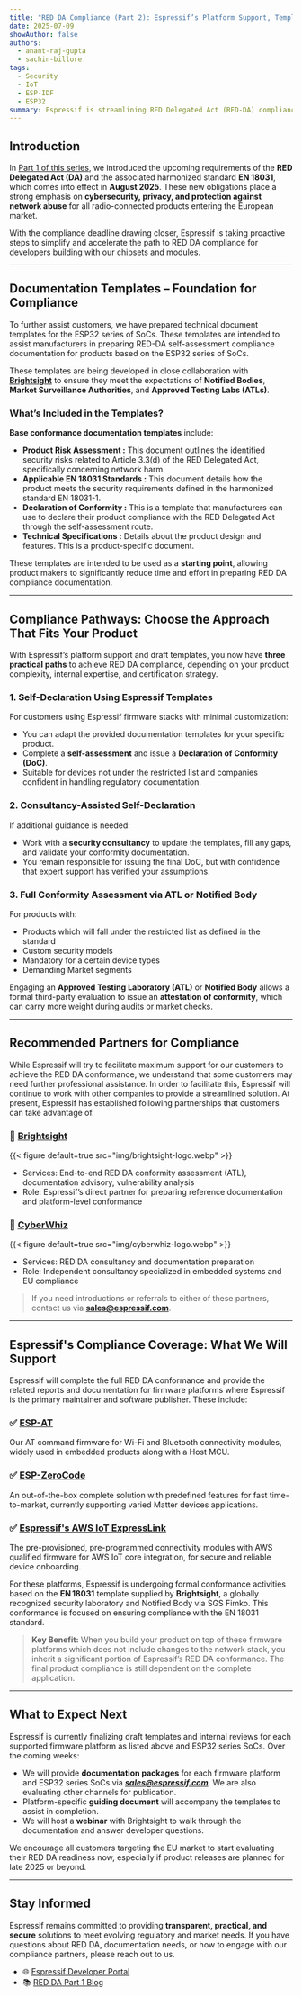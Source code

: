 ```yaml
---
title: "RED DA Compliance (Part 2): Espressif’s Platform Support, Templates, and Pathways for Conformity"
date: 2025-07-09
showAuthor: false
authors:
  - anant-raj-gupta
  - sachin-billore
tags:
  - Security
  - IoT
  - ESP-IDF
  - ESP32
summary: Espressif is streamlining RED Delegated Act (RED-DA) compliance by providing pre-certified firmware platforms, documentation templates, and partner support to help developers meet the upcoming EN 18031 standard. With flexible pathways including self-declaration and third-party assessments, developers can accelerate EU market readiness for Aug 2025 and beyond.
---
```


## Introduction

In [Part 1 of this series](https://developer.espressif.com/blog/2025/04/esp32-red-da-en18031-compliance-guide/), we introduced the upcoming requirements of the **RED Delegated Act (DA)** and the associated harmonized standard **EN 18031**, which comes into effect in **August 2025**. These new obligations place a strong emphasis on **cybersecurity, privacy, and protection against network abuse** for all radio-connected products entering the European market.

With the compliance deadline drawing closer, Espressif is taking proactive steps to simplify and accelerate the path to RED DA compliance for developers building with our chipsets and modules.

---

## Documentation Templates – Foundation for Compliance

To further assist customers, we have prepared technical document templates for the ESP32 series of SoCs. These templates are intended to assist manufacturers in preparing RED-DA self-assessment compliance documentation for products based on the ESP32 series of SoCs.

These templates are being developed in close collaboration with **[Brightsight](https://www.brightsight.com/)** to ensure they meet the expectations of **Notified Bodies**, **Market Surveillance Authorities**, and **Approved Testing Labs (ATLs)**.

### What’s Included in the Templates?

**Base conformance documentation templates** include:

- **Product Risk Assessment :** This document outlines the identified security risks related to Article 3.3(d) of the RED Delegated Act, specifically concerning network harm.
- **Applicable EN 18031 Standards :** This document details how the product meets the security requirements defined in the harmonized standard EN 18031-1.
- **Declaration of Conformity :** This is a template that manufacturers can use to declare their product compliance with the RED Delegated Act through the self-assessment route.
- **Technical Specifications :** Details about the product design and features. This is a product-specific document.

These templates are intended to be used as a **starting point**, allowing product makers to significantly reduce time and effort in preparing RED DA compliance documentation.

---

## Compliance Pathways: Choose the Approach That Fits Your Product

With Espressif’s platform support and draft templates, you now have **three practical paths** to achieve RED DA compliance, depending on your product complexity, internal expertise, and certification strategy.

### **1. Self-Declaration Using Espressif Templates**

For customers using Espressif firmware stacks with minimal customization:

* You can adapt the provided documentation templates for your specific product.
* Complete a **self-assessment** and issue a **Declaration of Conformity (DoC)**.
* Suitable for devices not under the restricted list and companies confident in handling regulatory documentation.

### **2. Consultancy-Assisted Self-Declaration**

If additional guidance is needed:

* Work with a **security consultancy** to update the templates, fill any gaps, and validate your conformity documentation.
* You remain responsible for issuing the final DoC, but with confidence that expert support has verified your assumptions.

### **3. Full Conformity Assessment via ATL or Notified Body**

For products with:

* Products which will fall under the restricted list as defined in the standard
* Custom security models
* Mandatory for a certain device types
* Demanding Market segments

Engaging an **Approved Testing Laboratory (ATL)** or **Notified Body** allows a formal third-party evaluation to issue an **attestation of conformity**, which can carry more weight during audits or market checks.

---

## Recommended Partners for Compliance

While Espressif will try to facilitate maximum support for our customers to achieve the RED DA conformance, we understand that some customers may need further professional assistance. In order to facilitate this, Espressif will continue to work with other companies to provide a streamlined solution. At present, Espressif has established following partnerships that customers can take advantage of.

### 🔸 [**Brightsight**](https://www.brightsight.com/)
{{< figure default=true src="img/brightsight-logo.webp" >}}
* Services: End-to-end RED DA conformity assessment (ATL), documentation advisory, vulnerability analysis
* Role: Espressif’s direct partner for preparing reference documentation and platform-level conformance

### 🔸 [**CyberWhiz**](https://www.cyberwhiz.co.uk/)
{{< figure default=true src="img/cyberwhiz-logo.webp" >}}
* Services: RED DA consultancy and documentation preparation
* Role: Independent consultancy specialized in embedded systems and EU compliance

> If you need introductions or referrals to either of these partners, contact us via **[sales@espressif.com](mailto:sales@espressif.com)**.

---

## Espressif's Compliance Coverage: What We Will Support

Espressif will complete the full RED DA conformance and provide the related reports and documentation for firmware platforms where Espressif is the primary maintainer and software publisher. These include:

### ✅ **[ESP-AT](https://docs.espressif.com/projects/esp-at/en/release-v2.2.0.0_esp8266/index.html)**

Our AT command firmware for Wi-Fi and Bluetooth connectivity modules, widely used in embedded products along with a Host MCU.

### ✅ **[ESP-ZeroCode](https://zerocode.espressif.com/)**

An out-of-the-box complete solution with predefined features for fast time-to-market, currently supporting varied Matter devices applications.

### ✅ **[Espressif's AWS IoT ExpressLink](https://www.espressif.com/en/solutions/device-connectivity/esp-aws-iot-expresslink)**

The pre-provisioned, pre-programmed connectivity modules with AWS qualified  firmware for AWS IoT core integration, for secure and reliable device onboarding.

For these platforms, Espressif is undergoing formal conformance activities based on the **EN 18031** template supplied by **Brightsight**, a globally recognized security laboratory and Notified Body via SGS Fimko. This conformance is focused on ensuring compliance with the EN 18031 standard.

> **Key Benefit:** When you build your product on top of these firmware platforms which does not include changes to the network stack, you inherit a significant portion of Espressif’s RED DA conformance. The final product compliance is still dependent on the complete application.

---

## What to Expect Next

Espressif is currently finalizing draft templates and internal reviews for each supported firmware platform as listed above and ESP32 series SoCs. Over the coming weeks:

* We will provide **documentation packages** for each firmware platform and ESP32 series SoCs via [***sales@espressif.com***](mailto:sales@espressif.com). We are also evaluating other channels for publication.
* Platform-specific **guiding document** will accompany the templates to assist in completion.
* We will host a **webinar** with Brightsight to walk through the documentation and answer developer questions.

We encourage all customers targeting the EU market to start evaluating their RED DA readiness now, especially if product releases are planned for late 2025 or beyond.

---

## Stay Informed

Espressif remains committed to providing **transparent, practical, and secure** solutions to meet evolving regulatory and market needs. If you have questions about RED DA, documentation needs, or how to engage with our compliance partners, please reach out to us.

- 🌐 [Espressif Developer Portal](https://developer.espressif.com)
- 📚 [RED DA Part 1 Blog](https://developer.espressif.com/blog/2025/04/esp32-red-da-en18031-compliance-guide/)
